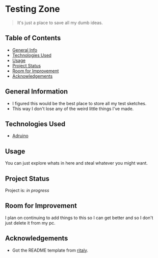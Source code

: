 # Testing Zone
> It's just a place to save all my dumb ideas.

## Table of Contents
* [General Info](#general-information)
* [Technologies Used](#technologies-used)
* [Usage](#usage)
* [Project Status](#project-status)
* [Room for Improvement](#room-for-improvement)
* [Acknowledgements](#acknowledgements)


## General Information
- I figured this would be the best place to store all my test sketches.
- This way I don't lose any of the weird little things I've made.


## Technologies Used
- [Adruino](https://www.arduino.cc/en/software)


## Usage
You can just explore whats in here and steal whatever you might want.


## Project Status
Project is: _in progress_


## Room for Improvement
I plan on continuing to add things to this so I can get better and so I don't just delete it from my pc.


## Acknowledgements
- Got the README template from [ritaly](https://github.com/ritaly/README-cheatsheet).
